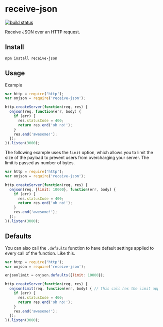 receive-json
===============

[![build status](https://secure.travis-ci.org/sorribas/receive-json.png)](http://travis-ci.org/sorribas/receive-json)

Receive JSON over an HTTP request.

## Install

```
npm install receive-json
```

## Usage

Example

```js
var http = require('http');
var onjson = require('receive-json');

http.createServer(function(req, res) {
  onjson(req, function(err, body) {
    if (err) {
      res.statusCode = 400;
      return res.end('oh no!');
    }
    res.end('awesome!');
  });
}).listen(3000);
```

The following example uses the `limit` option, which allows you to limit the size of the payload
to prevent users from overcharging your server. The limit is passed as number of bytes.

```js
var http = require('http');
var onjson = require('receive-json');

http.createServer(function(req, res) {
  onjson(req, {limit: 10000}, function(err, body) {
    if (err) {
      res.statusCode = 400;
      return res.end('oh no!');
    }
    res.end('awesome!');
  });
}).listen(3000);
```

## Defaults

You can also call the `.defaults` function to have default settings applied to every call 
of the function. Like this.

```js
var http = require('http');
var onjson = require('receive-json');

onjsonlimit = onjson.defaults({limit: 10000});

http.createServer(function(req, res) {
  onjsonlimit(req, function(err, body) { // this call has the limit applied to it.
    if (err) {
      res.statusCode = 400;
      return res.end('oh no!');
    }
    res.end('awesome!');
  });
}).listen(3000);
```


